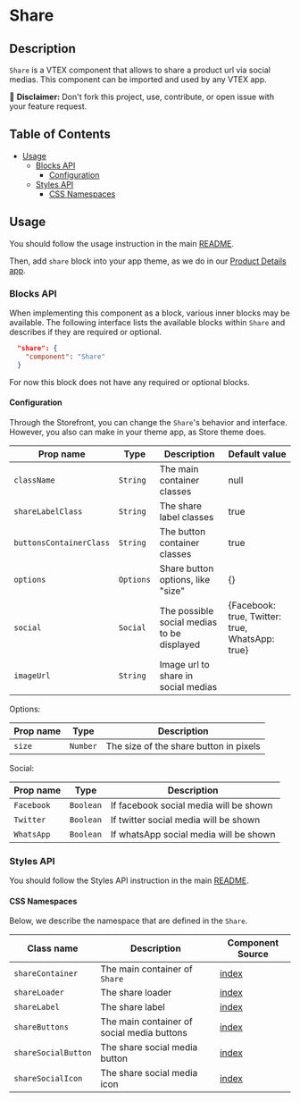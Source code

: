 # Share

## Description

`Share` is a VTEX component that allows to share a product url via social medias.
This component can be imported and used by any VTEX app.

:loudspeaker: **Disclaimer:** Don't fork this project, use, contribute, or open issue with your feature request.

## Table of Contents
- [Usage](#usage)
  - [Blocks API](#blocks-api)
    - [Configuration](#configuration)
  - [Styles API](#styles-api)
    - [CSS Namespaces](#css-namespaces)

## Usage

You should follow the usage instruction in the main [README](/README.md#usage).

Then, add `share` block into your app theme, as we do in our [Product Details app](https://github.com/vtex-apps/product-details/blob/master/store/blocks.json). 

### Blocks API

When implementing this component as a block, various inner blocks may be available. The following interface lists the available blocks within `Share` and describes if they are required or optional.

```json
  "share": {
    "component": "Share"
  }
```

For now this block does not have any required or optional blocks.

#### Configuration

Through the Storefront, you can change the `Share`'s behavior and interface. However, you also can make in your theme app, as Store theme does.

| Prop name | Type | Description | Default value |
| --------- | ---- | ----------- | ------------- |
| `className` | `String` | The main container classes | null |
| `shareLabelClass` | `String` | The share label classes | true |
| `buttonsContainerClass` | `String` | The button container classes | true |
| `options` | `Options` | Share button options, like "size" | {} |
| `social` | `Social` | The possible social medias to be displayed | {Facebook: true, Twitter: true, WhatsApp: true} |
| `imageUrl` | `String` | Image url to share in social medias |

Options:

| Prop name | Type | Description |
| --------- | ---- | ----------- | 
| `size` | `Number` | The size of the share button in pixels |

Social:

| Prop name | Type | Description |
| --------- | ---- | ----------- |
| `Facebook` | `Boolean` | If facebook social media will be shown |
| `Twitter` | `Boolean` | If twitter social media will be shown |
| `WhatsApp` | `Boolean` | If whatsApp social media will be shown |

### Styles API
You should follow the Styles API instruction in the main [README](/README.md#styles-api).

#### CSS Namespaces
Below, we describe the namespace that are defined in the `Share`.

| Class name | Description | Component Source |
| ---------- | ----------- | ---------------- |
| `shareContainer` | The main container of `Share` | [index](/react/components/Share/index.js) |
| `shareLoader` | The share loader | [index](/react/components/Share/index.js) |
| `shareLabel` | The share label | [index](/react/components/Share/index.js) | 
| `shareButtons` | The main container of social media buttons | [index](/react/components/Share/index.js) |
| `shareSocialButton` | The share social media button | [index](/react/components/Share/components/SocialButton.js) | 
| `shareSocialIcon` | The share social media icon | [index](/react/components/Share/components/SocialButton.js) |